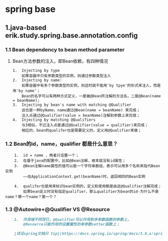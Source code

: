 # spring base

## 1.java-based erik.study.spring.base.annotation.config
### 1.1 Bean dependency to bean method parameter
1.  Bean方法参数的注入，即Bean依赖，有四种情况
    ```$xslt
    1.  Injecting by type
        如果容器中只有参数类型的实例，则通过参数类型注入 
    2.  Injecting by name:
        如果容器中有多个参数类型的实例，则这时就不能用'by tpye'的形式来注入，而是用'by name'；
        Bean的名字可以有两种方式定义，一是被@Bean所注解的方法名，二是@Bean(name = beanName);
    3.  Injecting by bean's name with matching @Qualifier
        这也是一种byName，name通过@Bean(name = beanName) 来完成；
        注入点通过@Qualifier(value = beanName)注解到参数上来完成；
    4.  Injecting by matching @Qualifiers
        与3相似，不过注入点是通过@Qualifier(value = qualifier)来完成；
        相应的，bean的qualifer也是需要定义的，定义用@Qualifier来做；
    ```

### 1.2 Bean的id，name，qualifier 都是什么意思？
```$xslt
    1.  id = name ，两者只设置一个；
    2.  在基于java的配置中，比如@Bean注解，根本就没有id属性；
    3.  @Bean注解name属性的值可以是一个字符串数组，表示可以用多个名称来指代Bean实例
        ——在ApplicationContext.get(beanName)时，返回相同的Bean实例
    
    4.  qualifer也是用来标识bean实例的，定义和使用都是由这@Qualifier注解完成；
        如果bean定义时没有指定qualifier，那么qualifier为bean的id-为什么不是name？哪一个name？第一个？
```

### 1.3 @Autowire+@Qualifier  VS @Resource
  
```markdown
    1.  作用域不同而已，@Qualifier可以作用到多参数函数的参数上，
        @Resource只能作用的设置属性的单参数setter函数上；
  
    [详见spring文档只 tip](https://docs.spring.io/spring/docs/3.0.x/spring-framework-reference/html/beans.html#beans-autowired-annotation-qualifiers)
```

    